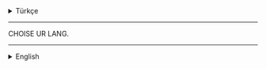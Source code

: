 <!-- Turkish Content -->
<details>
  <summary>Türkçe</summary>
<details>
  <summary>Sınıflar Göster</summary>

### ContentService Sınıfı Metodları

<details>

## 1. `createNewContent`

  <summary>Metodları Göster</summary>

<details>
  <summary>Açıklamaları Göster</summary>

**Açıklama:**  
Bu metot, yeni bir içerik oluşturur. İçerik başlığı, açıklaması gibi temel bilgileri alır ve veri tabanına kaydeder.

### Parametreler

- **CreateNewContentRequest**: İçeriğin başlığı ve açıklaması bilgilerini içerir.
- **contentTitle**: İçerik başlığı (String).
- **contentDescription**: İçeriğin açıklaması veya uzun metin (String).

### Dönüş Değeri

- **ApiResponse<ContentResponse>**: İçeriğin temel düzeyde oluşturulmuş halini döner.

---

### Örnek Dönüş Verisi

#### `ContentResponse`:

```json
{
  "contentTitle": "string",
  "contentDescription": "string"
}
```

#### `ApiResponse`:

```json
{
  "status": true,
  "message": "string",
  "data": {
    "contentTitle": "string",
    "contentDescription": "string"
  }
}
```

</details>
</details>
</details>
</details>

<!-- Turkish Content End -->

----------------

CHOISE UR LANG.

----------------
<!-- English Content -->
<details>
  <summary>English</summary>
<details>
  <summary>Show Class</summary>

### ContentService Class Functions

<details>

## 1. `createNewContent`

<summary>Show Methods</summary>

<details>
  <summary>Show Descriptions</summary>

**Description:**  
This method creates a new content. It takes basic information such as the content title and description and saves it to the database.

### Parameters

- **CreateNewContentRequest**: Contains the content's title and description information.
- **contentTitle**: The title of the content (String).
- **contentDescription**: The description or detailed text of the content (String).

### Return Value

- **ApiResponse<ContentResponse>**: Returns the basic created version of the content.

---

### Örnek Dönüş Verisi

#### `ContentResponse`:

```json
{
  "contentTitle": "string",
  "contentDescription": "string"
}
```

#### `ApiResponse`:

```json
{
  "status": true,
  "message": "string",
  "data": {
    "contentTitle": "string",
    "contentDescription": "string"
  }
}
```

</details>
</details>
</details>
</details>
<!-- English Content End-->
